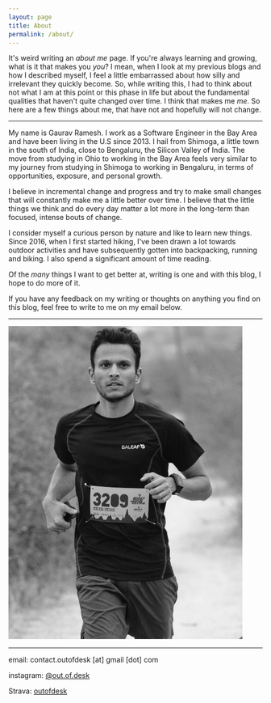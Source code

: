 ```yaml
---
layout: page
title: About
permalink: /about/
---
```

It's weird writing an *about me* page. If you're always learning and growing, what is it that makes you *you*? I mean, when I look at my previous blogs and how I described myself, I feel a little embarrassed about how silly and irrelevant they quickly become. So, while writing this, I had to think about not what I am at this point or this phase in life but about the fundamental qualities that haven't quite changed over time. I think that makes me *me*. So here are a few things about me, that have not and hopefully will not change.

*****

My name is Gaurav Ramesh. I work as a Software Engineer in the Bay Area and have been living in the U.S since 2013. I hail from Shimoga, a little town in the south of India, close to Bengaluru, the Silicon Valley of India. The move from studying in Ohio to working in the Bay Area feels very similar to my journey from studying in Shimoga to working in Bengaluru, in terms of opportunities, exposure, and personal growth.

I believe in incremental change and progress and try to make small changes that will constantly make me a little better over time. I believe that the little things we think and do every day matter a lot more in the long-term than focused, intense bouts of change.

I consider myself a curious person by nature and like to learn new things. Since 2016, when I first started hiking, I've been drawn a lot towards outdoor activities and have subsequently gotten into backpacking, running and biking. I also spend a significant amount of time reading. 

Of the *many* things I want to get better at, writing is one and with this blog, I hope to do more of it.

If you have any feedback on my writing or thoughts on anything you find on this blog, feel free to write to me on my email below.

*****

![Me](/static/img/running-profile.jpeg)

*****
email: contact.outofdesk [at] gmail [dot] com

instagram: [@out.of.desk](https://instagram.com/out.of.desk)

Strava: [outofdesk](https://www.strava.com/athletes/outofdesk)
